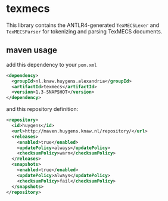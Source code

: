 # texmecs

This library contains the ANTLR4-generated `TexMECSLexer` and `TexMECSParser` for tokenizing and parsing TexMECS documents.

## maven usage

add this dependency to your `pom.xml` 

```xml
<dependency>
  <groupId>nl.knaw.huygens.alexandria</groupId>
  <artifactId>texmecs</artifactId>
  <version>1.3-SNAPSHOT</version>
</dependency>
```

and this repository definition:
```xml
<repository>
  <id>huygens</id>
  <url>http://maven.huygens.knaw.nl/repository/</url>
  <releases>
    <enabled>true</enabled>
    <updatePolicy>always</updatePolicy>
    <checksumPolicy>warn</checksumPolicy>
  </releases>
  <snapshots>
    <enabled>true</enabled>
    <updatePolicy>always</updatePolicy>
    <checksumPolicy>fail</checksumPolicy>
  </snapshots>
</repository>
```
